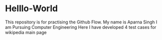 # Helllo-World
This repository is for practising the Github Flow.
My name is Aparna Singh 
I am Pursuing Computer Engineering
Here I have developed 4 test cases for wikipedia main page
